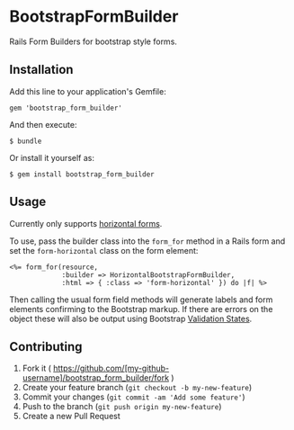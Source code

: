 # BootstrapFormBuilder

Rails Form Builders for bootstrap style forms.

## Installation

Add this line to your application's Gemfile:

    gem 'bootstrap_form_builder'

And then execute:

    $ bundle

Or install it yourself as:

    $ gem install bootstrap_form_builder

## Usage

Currently only supports [horizontal forms](http://getbootstrap.com/css/#forms-horizontal).

To use, pass the builder class into the ``form_for`` method in a Rails form and set the
``form-horizontal`` class on the form element:

```
<%= form_for(resource, 
             :builder => HorizontalBootstrapFormBuilder,
             :html => { :class => 'form-horizontal' }) do |f| %>
```

Then calling the usual form field methods will generate labels
and form elements confirming to the Bootstrap markup. If there
are errors on the object these will also be output using Bootstrap
[Validation States](http://getbootstrap.com/css/#forms-control-validation).

## Contributing

1. Fork it ( https://github.com/[my-github-username]/bootstrap_form_builder/fork )
2. Create your feature branch (`git checkout -b my-new-feature`)
3. Commit your changes (`git commit -am 'Add some feature'`)
4. Push to the branch (`git push origin my-new-feature`)
5. Create a new Pull Request
